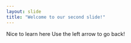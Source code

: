 ```yaml
---
layout: slide
title: "Welcome to our second slide!"
---
```

Nice to learn here
Use the left arrow to go back!
